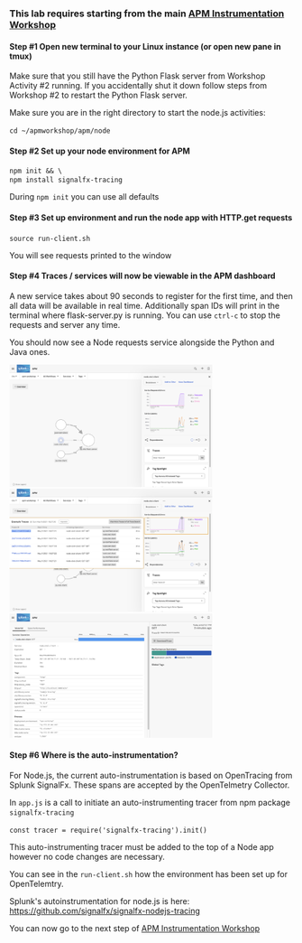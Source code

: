 ### This lab requires starting from the main [APM Instrumentation Workshop](../workshop-steps/3-workshop-labs.md)

#### Step #1 Open new terminal to your Linux instance (or open new pane in tmux)  

Make sure that you still have the Python Flask server from Workshop Activity #2 running. If you accidentally shut it down follow steps from Workshop #2 to restart the Python Flask server.

Make sure you are in the right directory to start the node.js activities:  

`cd ~/apmworkshop/apm/node`

#### Step #2 Set up your node environment for APM

```
npm init && \
npm install signalfx-tracing
```
During `npm init` you can use all defaults

#### Step #3 Set up environment and run the node app with HTTP.get requests

`source run-client.sh`    

You will see requests printed to the window

#### Step #4 Traces / services will now be viewable in the APM dashboard

A new service takes about 90 seconds to register for the first time, and then all data will be available in real time.
Additionally span IDs will print in the terminal where flask-server.py is running.
You can use `ctrl-c` to stop the requests and server any time.

You should now see a Node requests service alongside the Python and Java ones.  

<img src="../assets/14-node.png" width="360">  

<img src="../assets/15-nodetraces.png" width="360">  

<img src="../assets/16-nodespans.png" width="360">  

#### Step #6 Where is the auto-instrumentation?

For Node.js, the current auto-instrumentation is based on OpenTracing from Splunk SignalFx. These spans are accepted by the OpenTelmetry Collector.

In `app.js` is a call to initiate an auto-instrumenting tracer from npm package `signalfx-tracing`

`const tracer = require('signalfx-tracing').init()`

This auto-instrumenting tracer must be added to the top of a Node app however no code changes are necessary.  

You can see in the `run-client.sh` how the environment has been set up for OpenTelemtry.

Splunk's autoinstrumentation for node.js is here: https://github.com/signalfx/signalfx-nodejs-tracing

You can now go to the next step of [APM Instrumentation Workshop](../workshop-steps/3-workshop-labs.md)